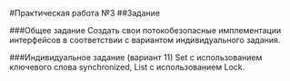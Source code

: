 #Практическая работа №3
##Задание

###Общее задание
Создать свои потокобезопасные имплементации интерфейсов в соответствии с вариантом индивидуального задания.

###Индивидуальное задание (вариант 11)
Set с использованием ключевого слова synchronized, List с использованием Lock.